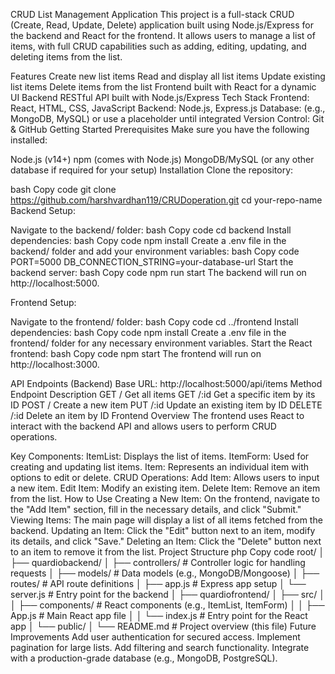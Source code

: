 CRUD List Management Application
This project is a full-stack CRUD (Create, Read, Update, Delete) application built using Node.js/Express for the backend and React for the frontend. It allows users to manage a list of items, with full CRUD capabilities such as adding, editing, updating, and deleting items from the list.

Features
Create new list items
Read and display all list items
Update existing list items
Delete items from the list
Frontend built with React for a dynamic UI
Backend RESTful API built with Node.js/Express
Tech Stack
Frontend: React, HTML, CSS, JavaScript
Backend: Node.js, Express.js
Database: (e.g., MongoDB, MySQL) or use a placeholder until integrated
Version Control: Git & GitHub
Getting Started
Prerequisites
Make sure you have the following installed:

Node.js (v14+)
npm (comes with Node.js)
MongoDB/MySQL (or any other database if required for your setup)
Installation
Clone the repository:

bash
Copy code
git clone https://github.com/harshvardhan119/CRUDoperation.git
cd your-repo-name
Backend Setup:

Navigate to the backend/ folder:
bash
Copy code
cd backend
Install dependencies:
bash
Copy code
npm install
Create a .env file in the backend/ folder and add your environment variables:
bash
Copy code
PORT=5000
DB_CONNECTION_STRING=your-database-url
Start the backend server:
bash
Copy code
npm run start
The backend will run on http://localhost:5000.

Frontend Setup:

Navigate to the frontend/ folder:
bash
Copy code
cd ../frontend
Install dependencies:
bash
Copy code
npm install
Create a .env file in the frontend/ folder for any necessary environment variables.
Start the React frontend:
bash
Copy code
npm start
The frontend will run on http://localhost:3000.

API Endpoints (Backend)
Base URL: http://localhost:5000/api/items
Method	Endpoint	Description
GET	/	Get all items
GET	/:id	Get a specific item by its ID
POST	/	Create a new item
PUT	/:id	Update an existing item by ID
DELETE	/:id	Delete an item by ID
Frontend Overview
The frontend uses React to interact with the backend API and allows users to perform CRUD operations.

Key Components:
ItemList: Displays the list of items.
ItemForm: Used for creating and updating list items.
Item: Represents an individual item with options to edit or delete.
CRUD Operations:
Add Item: Allows users to input a new item.
Edit Item: Modify an existing item.
Delete Item: Remove an item from the list.
How to Use
Creating a New Item: On the frontend, navigate to the "Add Item" section, fill in the necessary details, and click "Submit."
Viewing Items: The main page will display a list of all items fetched from the backend.
Updating an Item: Click the "Edit" button next to an item, modify its details, and click "Save."
Deleting an Item: Click the "Delete" button next to an item to remove it from the list.
Project Structure
php
Copy code
root/
│
├── quardiobackend/
│   ├── controllers/        # Controller logic for handling requests
│   ├── models/             # Data models (e.g., MongoDB/Mongoose)
│   ├── routes/             # API route definitions
│   ├── app.js              # Express app setup
│   └── server.js           # Entry point for the backend
│
├── quardiofrontend/
│   ├── src/
│   │   ├── components/     # React components (e.g., ItemList, ItemForm)
│   │   ├── App.js          # Main React app file
│   │   └── index.js        # Entry point for the React app
│   └── public/
│
└── README.md               # Project overview (this file)
Future Improvements
Add user authentication for secured access.
Implement pagination for large lists.
Add filtering and search functionality.
Integrate with a production-grade database (e.g., MongoDB, PostgreSQL).